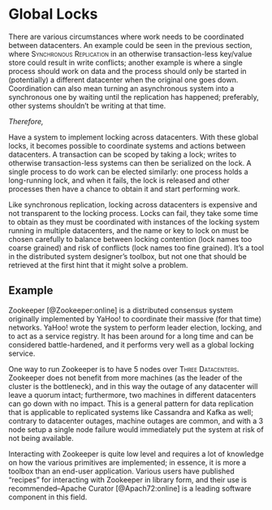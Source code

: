 Global Locks
===

There are various circumstances where work needs to be coordinated
between datacenters. An example could be seen in the previous section,
where <span><span style="font-variant:small-caps;">Synchronous
Replication</span></span> in an otherwise transaction-less key/value
store could result in write conflicts; another example is where a single
process should work on data and the process should only be started in
(potentially) a different datacenter when the original one goes down.
Coordination can also mean turning an asynchronous system into a
synchronous one by waiting until the replication has happened;
preferably, other systems shouldn’t be writing at that time.

*Therefore,*

Have a system to implement locking across datacenters. With these global
locks, it becomes possible to coordinate systems and actions between
datacenters. A transaction can be scoped by taking a lock; writes to
otherwise transaction-less systems can then be serialized on the lock. A
single process to do work can be elected similarly: one process holds a
long-running lock, and when it fails, the lock is released and other
processes then have a chance to obtain it and start performing work.

Like synchronous replication, locking across datacenters is expensive
and not transparent to the locking process. Locks can fail, they take
some time to obtain as they must be coordinated with instances of the
locking system running in multiple datacenters, and the name or key to
lock on must be chosen carefully to balance between locking contention
(lock names too coarse grained) and risk of conflicts (lock names too
fine grained). It’s a tool in the distributed system designer’s toolbox,
but not one that should be retrieved at the first hint that it might
solve a problem.

Example
-------

Zookeeper [@Zookeeper:online] is a distributed consensus system
originally implemented by YaHoo! to coordinate their massive (for that
time) networks. YaHoo! wrote the system to perform leader election,
locking, and to act as a service registry. It has been around for a long
time and can be considered battle-hardened, and it performs very well as
a global locking service.

One way to run Zookeeper is to have 5 nodes over <span><span
style="font-variant:small-caps;">Three Datacenters</span></span>.
Zookeeper does not benefit from more machines (as the leader of the
cluster is the bottleneck), and in this way the outage of any datacenter
will leave a quorum intact; furthermore, two machines in different
datacenters can go down with no impact. This is a general pattern for
data replication that is applicable to replicated systems like Cassandra
and Kafka as well; contrary to datacenter outages, machine outages are
common, and with a 3 node setup a single node failure would immediately
put the system at risk of not being available.

Interacting with Zookeeper is quite low level and requires a lot of
knowledge on how the various primitives are implemented; in essence, it
is more a toolbox than an end-user application. Various users have
published “recipes” for interacting with Zookeeper in library form, and
their use is recommended–Apache Curator [@Apach72:online] is a leading
software component in this field.

